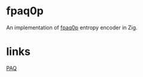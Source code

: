 # fpaq0p
An implementation of [fpaq0p](http://nishi.dreamhosters.com/u/fpaq0p.cpp) entropy encoder in Zig.

# links
[PAQ](http://mattmahoney.net/dc/)
